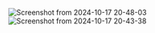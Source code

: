 ![Screenshot from 2024-10-17 20-48-03](https://github.com/user-attachments/assets/c99685b2-9dba-426f-9d3a-68f7c997d142)
![Screenshot from 2024-10-17 20-43-38](https://github.com/user-attachments/assets/bc1ffa92-cec2-4c79-8d82-dba55f4cd4fc)
